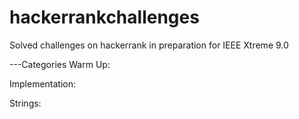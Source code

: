 # hackerrankchallenges
Solved challenges on hackerrank in preparation for IEEE Xtreme 9.0

---Categories
Warm Up: 
  
Implementation:
  
Strings:

